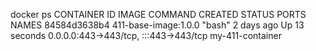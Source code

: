  docker ps
CONTAINER ID   IMAGE                  COMMAND   CREATED      STATUS          PORTS                                   NAMES
84584d3638b4   411-base-image:1.0.0   "bash"    2 days ago   Up 13 seconds   0.0.0.0:443->443/tcp, :::443->443/tcp   my-411-container
